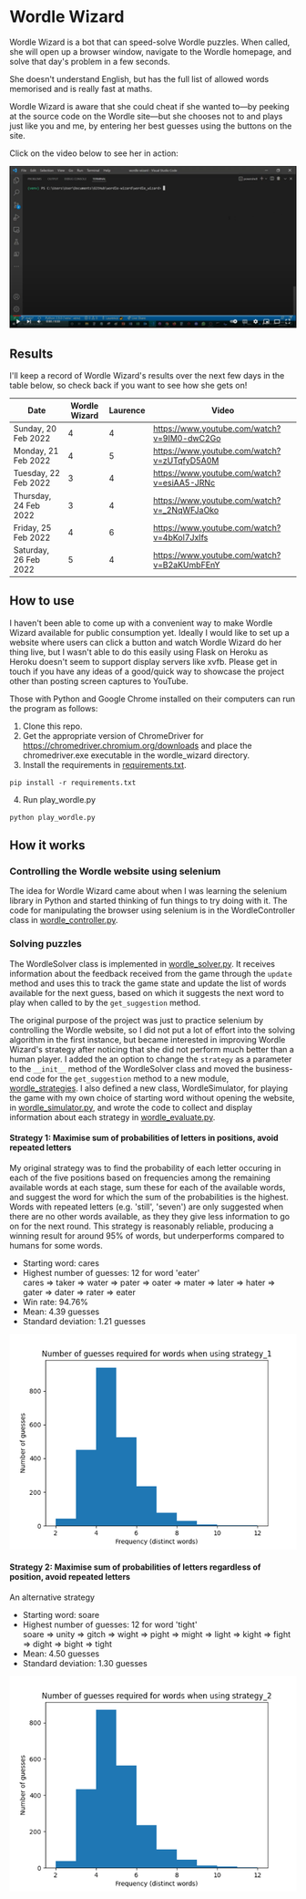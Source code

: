 # Wordle Wizard

Wordle Wizard is a bot that can speed-solve Wordle puzzles. When called, she will open up a browser window, navigate to the Wordle homepage, and solve that day's problem in a few seconds.

She doesn't understand English, but has the full list of allowed words memorised and is really fast at maths.

Wordle Wizard is aware that she could cheat if she wanted to—by peeking at the source code on the Wordle site—but she chooses not to and plays just like you and me, by entering her best guesses using the buttons on the site.

Click on the video below to see her in action:

<a href="https://www.youtube.com/watch?v=9IM0-dwC2Go"><img src="readme-img/youtube.PNG"></a>

## Results

I'll keep a record of Wordle Wizard's results over the next few days in the table below, so check back if you want to see how she gets on!

| Date | Wordle Wizard | Laurence | Video |
| ------------- | ------------- | ------------- | ------------- |
| Sunday, 20 Feb 2022  | 4 | 4 | https://www.youtube.com/watch?v=9IM0-dwC2Go
| Monday, 21 Feb 2022  | 4 | 5 | https://www.youtube.com/watch?v=zUTqfyD5A0M
| Tuesday, 22 Feb 2022 | 3 | 4 | https://www.youtube.com/watch?v=esiAA5-JRNc
| Thursday, 24 Feb 2022 | 3 | 4 | https://www.youtube.com/watch?v=_2NqWFJaOko
| Friday, 25 Feb 2022 | 4 | 6 | https://www.youtube.com/watch?v=4bKol7JxIfs
| Saturday, 26 Feb 2022 | 5 | 4 | https://www.youtube.com/watch?v=B2aKUmbFEnY

## How to use

I haven't been able to come up with a convenient way to make Wordle Wizard available for public consumption yet. Ideally I would like to set up a website where users can click a button and watch Wordle Wizard do her thing live, but I wasn't able to do this easily using Flask on Heroku as Heroku doesn't seem to support display servers like xvfb. Please get in touch if you have any ideas of a good/quick way to showcase the project other than posting screen captures to YouTube.

Those with Python and Google Chrome installed on their computers can run the program as follows:

1. Clone this repo.
2. Get the appropriate version of ChromeDriver for https://chromedriver.chromium.org/downloads and place the chromedriver.exe executable in the wordle_wizard directory.
3. Install the requirements in [requirements.txt](wordle_wizard/requirements.txt).
```
pip install -r requirements.txt
```
4. Run play_wordle.py
```
python play_wordle.py
```

## How it works

### Controlling the Wordle website using selenium

The idea for Wordle Wizard came about when I was learning the selenium library in Python and started thinking of fun things to try doing with it. The code for manipulating the browser using selenium is in the WordleController class in [wordle_controller.py](wordle_wizard/wordle_controller.py).

### Solving puzzles

The WordleSolver class is implemented in [wordle_solver.py](wordle_wizard/wordle_solver.py). It receives information about the feedback received from the game through the `update` method and uses this to track the game state and update the list of words available for the next guess, based on which it suggests the next word to play when called to by the `get_suggestion` method.

The original purpose of the project was just to practice selenium by controlling the Wordle website, so I did not put a lot of effort into the solving algorithm in the first instance, but became interested in improving Wordle Wizard's strategy after noticing that she did not perform much better than a human player. I added the an option to change the `strategy` as a parameter to the `__init__` method of the WordleSolver class and moved the business-end code for the `get_suggestion` method to a new module, [wordle_strategies](wordle_wizard/wordle_strategies.py). I also defined a new class, WordleSimulator, for playing the game with my own choice of starting word without opening the website, in [wordle_simulator.py](wordle_wizard/wordle_simulator.py), and wrote the code to collect and display information about each strategy in [wordle_evaluate.py](wordle_wizard/wordle_evaluate.py).

#### Strategy 1: Maximise sum of probabilities of letters in positions, avoid repeated letters

My original strategy was to find the probability of each letter occuring in each of the five positions based on frequencies among the remaining available words at each stage, sum these for each of the available words, and suggest the word for which the sum of the probabilities is the highest. Words with repeated letters (e.g. 'still', 'seven') are only suggested when there are no other words available, as they they give less information to go on for the next round. This strategy is reasonably reliable, producing a winning result for around 95% of words, but underperforms compared to humans for some words.

- Starting word: cares
- Highest number of guesses: 12 for word 'eater'  
cares ⇒  taker ⇒  water ⇒  pater ⇒  oater ⇒  mater ⇒  later ⇒  hater ⇒  gater ⇒  dater ⇒  rater ⇒  eater
- Win rate: 94.76%
- Mean: 4.39 guesses
- Standard deviation: 1.21 guesses

<img src="wordle_wizard/evaluate/strategy_1.png"></img>

#### Strategy 2: Maximise sum of probabilities of letters regardless of position, avoid repeated letters

An alternative strategy 

- Starting word: soare
- Highest number of guesses: 12 for word 'tight'  
soare ⇒  unity ⇒  gitch ⇒  wight ⇒  pight ⇒  might ⇒  light ⇒  kight ⇒  fight ⇒  dight ⇒  bight ⇒  tight
- Mean: 4.50 guesses
- Standard deviation: 1.30 guesses

<img src="wordle_wizard/evaluate/strategy_2.png">

